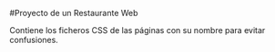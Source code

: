 #Proyecto de un Restaurante Web

Contiene los ficheros CSS de las páginas con su nombre para evitar confusiones.
